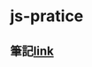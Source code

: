 # js-pratice
## 筆記[link](https://quill-paneer-e66.notion.site/JavaScript-177df20b21b84dd29b0671b9b5cd1fdc)
